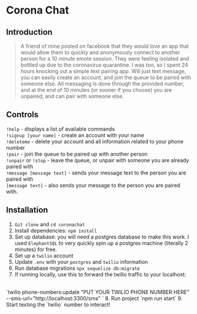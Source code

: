 # Corona Chat

## Introduction

> A friend of mine posted on facebook that they would love an app that would allow them to quickly and anonymously connect to another person for a 10 minute emote session. They were feeling isolated and bottled up due to the coronavirus quarantine. I was too, so I spent 24 hours knocking out a simple text pairing app. Will just text message, you can easily create an account, and join the queue to be paired with someone else. All messaging is done through the provided number, and at the end of 10 minutes (or sooner if you choose) you are unpaired, and can pair with someone else.

## Controls

> 
`!help` - displays a list of available commands
<br>`!signup [your name]` - create an account with your name
<br>`!deleteme` - delete your account and all information related to your phone number
<br>`!pair` - join the queue to be paired up with another person
<br>`!unpair` or `!stop` - leave the queue, or unpair with someone you are already paired with
<br>`!message [message text]` - sends your message text to the person you are paired with
<br>`[message text]` - also sends your message to the person you are paired with.
<br> 

## Installation

1. `Git clone` and `cd coronachat`
2. Install dependencies: `npm install` 
3. Set up database: you will need a postgres database to make this work. I used `ElephantSQL` to very quickly spin up a postgres machine (literally 2 minutes) for free. 
4. Set up a `twilio` account
5. Update  `.env` with your `postgres` and `twilio` information
6. Run database migrations `npx sequelize db:migrate`
7. If running locally, use this to forward the twilio traffic to your localhost: 
<br>
`twilio phone-numbers:update "PUT YOUR TWILIO PHONE NUMBER HERE" --sms-url="http://localhost:3300/sms"  `
8. Run project `npm run start`
9. Start texting the  `twilio` number to interact!